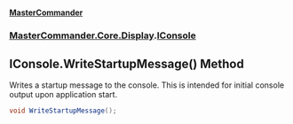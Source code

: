 #### [MasterCommander](MasterCommander.md 'MasterCommander')
### [MasterCommander.Core.Display](MasterCommander.md#MasterCommander.Core.Display 'MasterCommander.Core.Display').[IConsole](IConsole.md 'MasterCommander.Core.Display.IConsole')

## IConsole.WriteStartupMessage() Method

Writes a startup message to the console. This is intended for initial console output upon application start.

```csharp
void WriteStartupMessage();
```